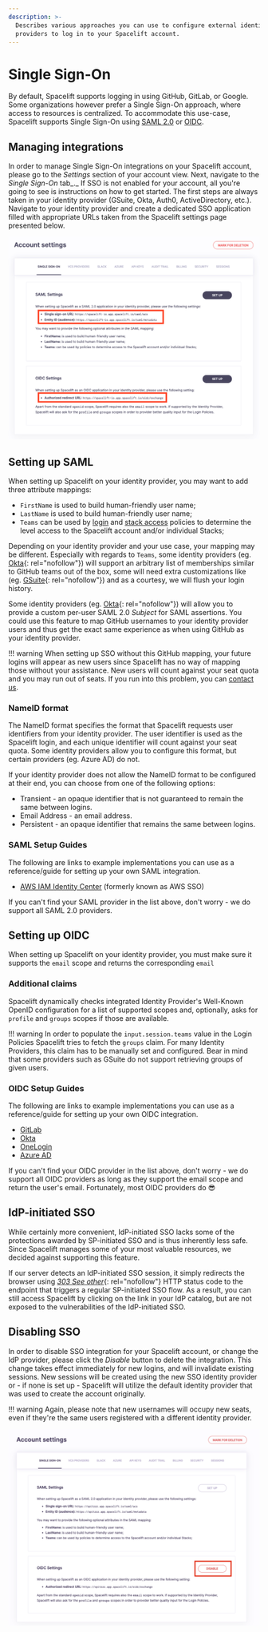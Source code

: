```yaml
---
description: >-
  Describes various approaches you can use to configure external identity
  providers to log in to your Spacelift account.
---
```


# Single Sign-On

By default, Spacelift supports logging in using GitHub, GitLab, or Google. Some organizations however prefer a Single Sign-On approach, where access to resources is centralized. To accommodate this use-case, Spacelift supports Single Sign-On using [SAML 2.0](#setting-up-saml) or [OIDC](#setting-up-oidc).

## Managing integrations

In order to manage Single Sign-On integrations on your Spacelift account, please go to the _Settings_ section of your account view. Next, navigate to the _Single Sign-On_ tab_._ If SSO is not enabled for your account, all you're going to see is instructions on how to get started. The first steps are always taken in your identity provider (GSuite, Okta, Auth0, ActiveDirectory, etc.). Navigate to your identity provider and create a dedicated SSO application filled with appropriate URLs taken from the Spacelift settings page presented below.

![These URLs will be different for your account](../../assets/screenshots/sso_settings.png)

## Setting up SAML

When setting up Spacelift on your identity provider, you may want to add three attribute mappings:

- `FirstName` is used to build human-friendly user name;
- `LastName` is used to build human-friendly user name;
- `Teams` can be used by [login](../../concepts/policy/login-policy.md) and [stack access](../../concepts/policy/stack-access-policy.md) policies to determine the level access to the Spacelift account and/or individual Stacks;

Depending on your identity provider and your use case, your mapping may be different. Especially with regards to `Teams`, some identity providers (eg. [Okta](https://www.okta.com/){: rel="nofollow"}) will support an arbitrary list of memberships similar to GitHub teams out of the box, some will need extra customizations like (eg. [GSuite](https://support.google.com/a/answer/6327792?hl=en){: rel="nofollow"}) and as a courtesy, we will flush your login history.

Some identity providers (eg. [Okta](https://www.okta.com/){: rel="nofollow"}) will allow you to provide a custom per-user SAML 2.0 _Subject_ for SAML assertions. You could use this feature to map GitHub usernames to your identity provider users and thus get the exact same experience as when using GitHub as your identity provider.

!!! warning
    When setting up SSO without this GitHub mapping, your future logins will appear as new users since Spacelift has no way of mapping those without your assistance. New users will count against your seat quota and you may run out of seats. If you run into this problem, you can [contact us](https://spacelift.io/contact).

### NameID format

The NameID format specifies the format that Spacelift requests user identifiers from your identity provider. The user identifier is used as the Spacelift login, and each unique identifier will count against your seat quota. Some identity providers allow you to configure this format, but certain providers (eg. Azure AD) do not.

If your identity provider does not allow the NameID format to be configured at their end, you can choose from one of the following options:

- Transient - an opaque identifier that is not guaranteed to remain the same between logins.
- Email Address - an email address.
- Persistent - an opaque identifier that remains the same between logins.

### SAML Setup Guides

The following are links to example implementations you can use as a reference/guide for setting up your own SAML integration.

- [AWS IAM Identity Center](./aws-iam-identity-saml-2.0-setup-guide.md) (formerly known as AWS SSO)

If you can't find your SAML provider in the list above, don't worry - we do support all SAML 2.0 providers.

## Setting up OIDC

When setting up Spacelift on your identity provider, you must make sure it supports the `email` scope and returns the corresponding `email`

### Additional claims

Spacelift dynamically checks integrated Identity Provider's Well-Known OpenID configuration for a list of supported scopes and, optionally, asks for `profile` and `groups` scopes if those are available.

!!! warning
    In order to populate the `input.session.teams` value in the Login Policies Spacelift tries to fetch the `groups` claim. For many Identity Providers, this claim has to be manually set and configured. Bear in mind that some providers such as GSuite do not support retrieving groups of given users.

### OIDC Setup Guides

The following are links to example implementations you can use as a reference/guide for setting up your own OIDC integration.

- [GitLab](./gitlab-oidc-setup-guide.md)
- [Okta](./okta-oidc-setup-guide.md)
- [OneLogin](./onelogin-oidc-setup-guide.md)
- [Azure AD](./azure-ad-oidc-setup-guide.md)

If you can't find your OIDC provider in the list above, don't worry - we do support all OIDC providers as long as they support the email scope and return the user's email. Fortunately, most OIDC providers do :sunglasses:

## IdP-initiated SSO

While certainly more convenient, IdP-initiated SSO lacks some of the protections awarded by SP-initiated SSO and is thus inherently less safe. Since Spacelift manages some of your most valuable resources, we decided against supporting this feature.

If our server detects an IdP-initiated SSO session, it simply redirects the browser using [_303 See other_](https://en.wikipedia.org/wiki/HTTP_303){: rel="nofollow"} HTTP status code to the endpoint that triggers a regular SP-initiated SSO flow. As a result, you can still access Spacelift by clicking on the link in your IdP catalog, but are not exposed to the vulnerabilities of the IdP-initiated SSO.

## Disabling SSO

In order to disable SSO integration for your Spacelift account, or change the IdP provider, please click the _Disable_ button to delete the integration. This change takes effect immediately for new logins, and will invalidate existing sessions. New sessions will be created using the new SSO identity provider or - if none is set up - Spacelift will utilize the default identity provider that was used to create the account originally.

!!! warning
    Again, please note that new usernames will occupy new seats, even if they're the same users registered with a different identity provider.

![](../../assets/screenshots/disable-oidc.png)
